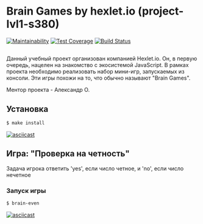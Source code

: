 # Brain Games by hexlet.io (project-lvl1-s380)

[![Maintainability](https://api.codeclimate.com/v1/badges/524736920764e06a09ab/maintainability)](https://codeclimate.com/github/brasid/project-lvl1-s380/maintainability)
[![Test Coverage](https://api.codeclimate.com/v1/badges/524736920764e06a09ab/test_coverage)](https://codeclimate.com/github/brasid/project-lvl1-s380/test_coverage)
[![Build Status](https://travis-ci.org/brasid/project-lvl1-s380.svg?branch=master)](https://travis-ci.org/brasid/project-lvl1-s380)

##
Данный учебный проект организован компанией Hexlet.io. Он, в первую очередь, нацелен на знакомство с экосистемой JavaScript. В рамках проекта необходимо реализовать набор мини-игр, запускаемых из консоли. Эти игры похожи на то, что обычно называют "Brain Games".

Ментор проекта - Александр О.
## 

## Установка
```sh
$ make install
```
[![asciicast](https://asciinema.org/a/Drl2uaBP8QNBuFj8cKo1cycIR.svg)](https://asciinema.org/a/Drl2uaBP8QNBuFj8cKo1cycIR)

## Игра: "Проверка на четность"

Задача игрока ответить 'yes', если число четное, и 'no', если число нечетное

### Запуск игры
```sh
$ brain-even
```
[![asciicast](https://asciinema.org/a/06N85JtQP2UcF5Bny6f4sDfrF.svg)](https://asciinema.org/a/06N85JtQP2UcF5Bny6f4sDfrF)
